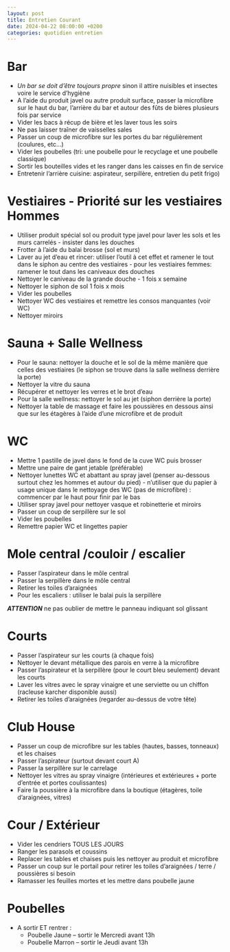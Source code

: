 ```yaml
--- 
layout: post 
title: Entretien Courant
date: 2024-04-22 08:00:00 +0200
categories: quotidien entretien
---
```


# Bar

- *Un bar se doit d’être toujours propre* sinon il attire nuisibles et insectes voire le service d’hygiène
- A l’aide du produit javel ou autre produit surface, passer la microfibre sur le haut du bar, l’arrière du bar et autour des fûts de bières plusieurs fois par service
- Vider les bacs à récup de bière et les laver tous les soirs
- Ne pas laisser traîner de vaisselles sales
- Passer un coup de microfibre sur les portes du bar régulièrement (coulures, etc…)
- Vider les poubelles (tri: une poubelle pour le recyclage et une poubelle classique)
- Sortir les bouteilles vides et les ranger dans les caisses en fin de service
- Entretenir l’arrière cuisine: aspirateur, serpillère, entretien du petit frigo)

# Vestiaires - Priorité sur les vestiaires Hommes

- Utiliser produit spécial sol ou produit type javel pour laver les sols et les murs carrelés - insister dans les douches
- Frotter à l’aide du balai brosse (sol et murs)
- Laver au jet d’eau et rincer: utiliser l’outil à cet effet et ramener le tout dans le siphon au centre des vestiaires - pour les vestiaires femmes: ramener le tout dans les caniveaux des douches
- Nettoyer le caniveau de la grande douche - 1 fois x semaine
- Nettoyer le siphon de sol 1 fois x mois
- Vider les poubelles
- Nettoyer WC des vestiaires et remettre les consos manquantes (voir WC)
- Nettoyer miroirs

# Sauna + Salle Wellness

- Pour le sauna: nettoyer la douche et le sol de la même manière que celles des vestiaires (le siphon se trouve dans la salle wellness derrière la porte)
- Nettoyer la vitre du sauna
- Récupérer et nettoyer les verres et le brot d’eau
- Pour la salle wellness: nettoyer le sol au jet (siphon derrière la porte)
- Nettoyer la table de massage et faire les poussières en dessous ainsi que sur les étagères à l’aide d’une microfibre et de produit

# WC

- Mettre 1 pastille de javel dans le fond de la cuve WC puis brosser
- Mettre une paire de gant jetable (préférable)
- Nettoyer lunettes WC et abattant au spray javel (penser au-dessous surtout chez les hommes et autour du pied) - n’utiliser que du papier à usage unique dans le nettoyage des WC (pas de microfibre) : commencer par le haut pour finir par le bas
- Utiliser spray javel pour nettoyer vasque et robinetterie et miroirs
- Passer un coup de serpillère sur le sol
- Vider les poubelles
- Remettre papier WC et lingettes papier

# Mole central /couloir / escalier

- Passer l’aspirateur dans le môle central
- Passer la serpillère dans le môle central
- Retirer les toiles d’araignées
- Pour les escaliers : utiliser le balai puis la serpillère

***ATTENTION*** ne pas oublier de mettre le panneau indiquant sol glissant

# Courts

- Passer l’aspirateur sur les courts (à chaque fois)
- Nettoyer le devant métallique des parois en verre à la microfibre
- Passer l’aspirateur et la serpillère (pour le court bleu seulement) devant les courts
- Laver les vitres avec le spray vinaigre et une serviette ou un chiffon (racleuse karcher disponible aussi)
- Retirer les toiles d’araignées (regarder au-dessus de votre tête)

# Club House

- Passer un coup de microfibre sur les tables (hautes, basses, tonneaux) et les chaises
- Passer l’aspirateur (surtout devant court A)
- Passer la serpillère sur le carrelage
- Nettoyer les vitres au spray vinaigre (intérieures et extérieures + porte d’entrée et portes coulissantes)
- Faire la poussière à la microfibre dans la boutique (étagères, toile d’araignées, vitres)

# Cour / Extérieur

- Vider les cendriers TOUS LES JOURS
- Ranger les parasols et coussins
- Replacer les tables et chaises puis les nettoyer au produit et microfibre
- Passer un coup sur le portail pour retirer les toiles d’araignées / terre / poussières si besoin
- Ramasser les feuilles mortes et les mettre dans poubelle jaune

# Poubelles

- A sortir ET rentrer :
  - Poubelle Jaune – sortir le Mercredi avant 13h
  - Poubelle Marron – sortir le Jeudi avant 13h
